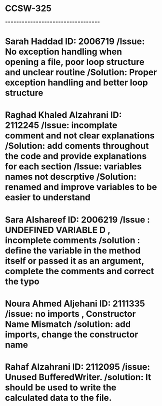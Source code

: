 # CCSW-325

==================================

Sarah Haddad 
ID: 2006719
/Issue: No exception handling when opening a file, poor loop structure and unclear routine
/Solution: Proper exception handling and better loop structure
==================================

Raghad Khaled Alzahrani
ID: 2112245
/Issue: incomplate comment and not clear explanations
/Solution: add coments throughout the code and provide explanations for each section
/Issue: variables names not  descrptive 
/Solution: renamed and improve variables to be easier to understand
==================================

Sara Alshareef
ID: 2006219
/Issue :  UNDEFINED VARIABLE D , incomplete comments 
/solution : define the variable in the method itself or passed it as an argument, complete the comments and correct the typo
==================================

Noura Ahmed Aljehani
ID: 2111335
/issue: no imports , Constructor Name Mismatch
/solution: add imports, change the constructor name
==================================

Rahaf Alzahrani 
ID: 2112095
/issue: Unused BufferedWriter.
/solution: It should be used to write the calculated data to the file.
==================================
